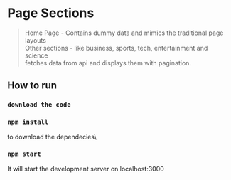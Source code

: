 # Page Sections
  > Home Page - Contains dummy data and mimics the traditional page layouts \
  > Other sections - like business, sports, tech, entertainment and science  \
                    fetches data from api and displays them with pagination. 


## How to run

### `download the code `

### `npm install`

to download the dependecies\
### `npm start`

It will start the development server on localhost:3000

